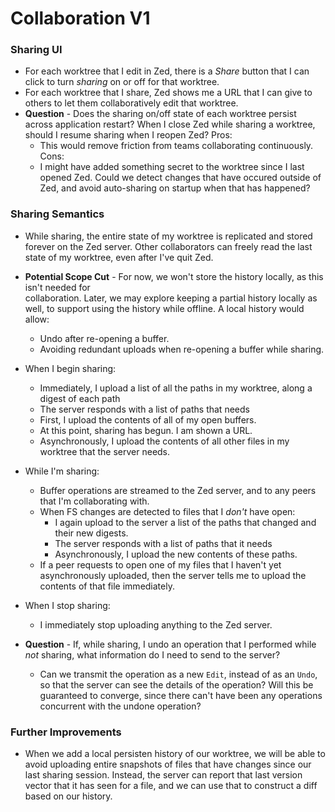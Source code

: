 # Collaboration V1

### Sharing UI

* For each worktree that I edit in Zed, there is a *Share* button that I can click to turn *sharing*
  on or off for that worktree.
* For each worktree that I share, Zed shows me a URL that I can give to others to let them
  collaboratively edit that worktree.
* __Question__ - Does the sharing on/off state of each worktree persist across application restart?
  When I close Zed while sharing a worktree, should I resume sharing when I reopen Zed?
    Pros:
    * This would remove friction from teams collaborating continuously.
    Cons:
    * I might have added something secret to the worktree since I last opened Zed. Could we detect
      changes that have occured outside of Zed, and avoid auto-sharing on startup when that has
      happened?

### Sharing Semantics

* While sharing, the entire state of my worktree is replicated and stored forever on the Zed server.
  Other collaborators can freely read the last state of my worktree, even after I've quit Zed.
* __Potential Scope Cut__ - For now, we won't store the history locally, as this isn't needed for  
  collaboration. Later, we may explore keeping a partial history locally as well, to support using
  the history while offline. A local history would allow:
    * Undo after re-opening a buffer.
    * Avoiding redundant uploads when re-opening a buffer while sharing.

* When I begin sharing:
    * Immediately, I upload a list of all the paths in my worktree, along a digest of each path
    * The server responds with a list of paths that needs
    * First, I upload the contents of all of my open buffers.
    * At this point, sharing has begun. I am shown a URL.
    * Asynchronously, I upload the contents of all other files in my worktree that the server needs.
* While I'm sharing:
    * Buffer operations are streamed to the Zed server, and to any peers that I'm collaborating with.
    * When FS changes are detected to files that I *don't* have open:
        * I again upload to the server a list of the paths that changed and their new digests.
        * The server responds with a list of paths that it needs
        * Asynchronously, I upload the new contents of these paths.
    * If a peer requests to open one of my files that I haven't yet asynchronously uploaded, then
      the server tells me to upload the contents of that file immediately.
* When I stop sharing:
    * I immediately stop uploading anything to the Zed server.

* __Question__  - If, while sharing, I undo an operation that I performed while *not* sharing, what
 information do I need to send to the server?
    * Can we transmit the operation as a new `Edit`, instead of as an `Undo`, so that the server can see
      the details of the operation? Will this be guaranteed to converge, since there can't have been any
      operations concurrent with the undone operation?

### Further Improvements

* When we add a local persisten history of our worktree, we will be able to
  avoid uploading entire snapshots of files that have changes since our last sharing session.
  Instead, the server can report that last version vector that it has seen for a file,
  and we can use that to construct a diff based on our history.